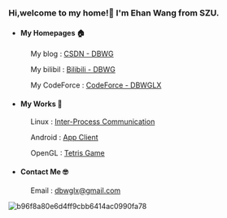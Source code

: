 ### Hi,welcome to my home!👋 I'm Ehan Wang from SZU. 

- #### My Homepages 🏠

  &nbsp;&nbsp;&nbsp;&nbsp; My blog : [CSDN - DBWG](https://blog.csdn.net/JK01WYX?spm=1000.2115.3001.5343)

  &nbsp;&nbsp;&nbsp;&nbsp; My bilibil :  [Bilibili - DBWG](https://space.bilibili.com/360972545)

  &nbsp;&nbsp;&nbsp;&nbsp; My CodeForce : [CodeForce - DBWGLX](https://codeforces.com/profile/DBWGLX)

- #### My Works 🚗

  &nbsp;&nbsp;&nbsp;&nbsp;  Linux : [Inter-Process Communication](https://github.com/lubenweiNBNBNBNB/SZU_system_programming)

  &nbsp;&nbsp;&nbsp;&nbsp;  Android : [App Client](https://github.com/lubenweiNBNBNBNB/My_ONE)

  &nbsp;&nbsp;&nbsp;&nbsp;  OpenGL : [Tetris Game](https://github.com/lubenweiNBNBNBNB/SZU_Tetris)

- #### Contact Me 🤓

   &nbsp;&nbsp;&nbsp;&nbsp; Email : dbwglx@gmail.com

![b96f8a80e6d4ff9cbb6414ac0990fa78](https://github.com/user-attachments/assets/562fa5bf-164b-498d-8b5f-dec981e1de4c)

<!--
**lubenweiNBNBNBNB/lubenweiNBNBNBNB** is a ✨ _special_ ✨ repository because its `README.md` (this file) appears on your GitHub profile.

Here are some ideas to get you started:

- 🔭 I’m currently working on ...
- 🌱 I’m currently learning ...
- 👯 I’m looking to collaborate on ...
- 🤔 I’m looking for help with ...
- 💬 Ask me about ...
- 📫 How to reach me: ...
- 😄 Pronouns: ...
- ⚡ Fun fact: ...
-->

